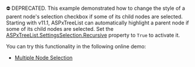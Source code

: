 ⛔ DEPRECATED. This example demonstrated how to change the style of a parent node's selection checkbox if some of its child nodes are selected. Starting with v11.1, ASPxTreeList can automatically highlight a parent node if some of its child nodes are selected. Set the <a href="https://docs.devexpress.com/AspNet/DevExpress.Web.ASPxTreeList.TreeListSettingsSelection.Recursive">ASPxTreeList.SettingsSelection.Recursive</a> property to `True` to activate it. 

You can try this functionality in the following online demo:

- <a href="https://demos.devexpress.com/ASPxTreeListDemos/Selection/Multiple.aspx">Multiple Node Selection</a>